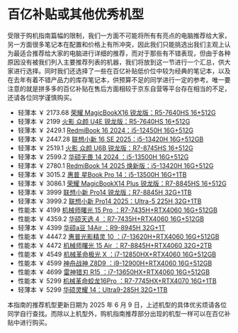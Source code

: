 # 百亿补贴或其他优秀机型

受限于购机指南篇幅的限制，我们一方面不可能将所有有亮点的电脑推荐给大家，另一方面很多笔记本在配置和价格上有所冲突，因此我们只能挑选出我们主观上认为最适合推荐给大家的电脑进行详细的推荐，而对于那些有不错表现，但由于各种原因没有被我们列入主要推荐列表的机器，我们将放到这一节进行一个汇总，供大家进行选择。同时我们还选择了一些在百亿补贴低价位中较为经典的笔记本，以及在去年有着不错产品力的库存笔记本，供预算不足的同学进行一定的参考。唯一要注意的就是拼多多的百亿补贴在售后方面相较于京东自营等平台存在相当的不足，还请各位同学谨慎购买。

- 轻薄本 ￥ 2173.68 [荣耀 MagicBookX16 锐龙版：R5-7640HS 16+512G](https://mobile.yangkeduo.com/goods1.html?ps=39ZAx9fHPQ)
- 轻薄本 ￥ 2199 [火影 众颜 U4E 锐龙版：R5-7640HS 16+512G](https://mobile.yangkeduo.com/goods2.html?ps=JF86gJSqof)
- 轻薄本 ￥ 2429.1 [RedmiBook 16 2024：i5-12450H 16G+512G](https://mobile.yangkeduo.com/goods.html?ps=GsxTTAuOdA)
- 轻薄本 ￥ 2447.28 [联想小新 16 SE 2025：i5-13420H 16G+512GB](https://mobile.yangkeduo.com/goods1.html?ps=3hSIbLb8SH)
- 轻薄本 ￥ 2519.1 [火影 众颜 U6B 锐龙版：R7-8745HS 16+512G](https://mobile.yangkeduo.com/goods2.html?ps=bQKf87vSzz)
- 轻薄本 ￥ 2599.2 [华硕无畏 14 2024 ：i5-13500H 16G+512G](https://mobile.yangkeduo.com/goods.html?ps=Rt1sEUf3jU)
- 轻薄本 ￥ 2780.1 [RedmiBook 14 2025 焕新版：i5-13420H 16G+512G](https://mobile.yangkeduo.com/goods1.html?ps=8bqMWgdNhB)
- 轻薄本 ￥ 3015.2 [惠普 星Book Pro 14：i5-13500H 16G+1TB](https://mobile.yangkeduo.com/goods1.html?ps=BjNBusSdi0)
- 轻薄本 ￥ 3086.1 [荣耀 MagicBookX14 Plus 锐龙版：R7-8845HS 16+512G](https://mobile.yangkeduo.com/goods1.html?ps=Vc16b7yBvv)
- 轻薄本 ￥ 3999 [联想小新 Pro14 锐龙版：R7-8845H 32G+1TB](https://mobile.yangkeduo.com/goods1.html?ps=tcSMsFOyxo)
- 轻薄本 ￥ 3999.2 [联想小新 Pro14 2025：Ultra-5 225H 32G+1TB](https://mobile.yangkeduo.com/goods1.html?ps=FVBZ2767Bx)
- 性能本 ￥ 4199 [机械师曙光 15 Pro ：R7-7435H+RTX4060 16G+512GB](https://mobile.yangkeduo.com/goods1.html?ps=PPSxG3zU7x)
- 性能本 ￥ 4359.2 [华硕天选 4 ：R7-7435H+RTX4060 16G+512GB](https://mobile.yangkeduo.com/goods2.html?ps=SzdibOiSlD)
- 轻薄本 ￥ 4399 [华硕a豆 14Air ：R9-8945H 32G+1T](https://mobile.yangkeduo.com/goods2.html?ps=XgFrXM1Tbx)
- 性能本 ￥ 4447.2 [惠普光影精灵 10 ：i7-13620H+RTX4060 16G+512GB](https://mobile.yangkeduo.com/goods1.html?ps=Tw5mpmmPhX)
- 性能本 ￥ 4472 [机械师曙光 15 Air ：R7-8845H+RTX4060 32G+2TB](https://mobile.yangkeduo.com/goods2.html?ps=koMVQIvnca)
- 性能本 ￥ 4549 [机械革命极光 X ：i7-12850HX+RTX4060 16G+512GB](https://mobile.yangkeduo.com/goods1.html?ps=kOsDNWtELt)
- 性能本 ￥ 4599 [神舟战神 Z8D9 ：i9-12900H+RTX4060 16G+512GB](https://mobile.yangkeduo.com/goods2.html?ps=Pbpc4Z2Od3)
- 性能本 ￥ 4699 [雷神猎刃 R15 ：i7-13650HX+RTX4060 16G+512GB](https://mobile.yangkeduo.com/goods.html?ps=cxbKMG9PtW)
- 性能本 ￥ 5299 [机械革命蛟龙16Pro ：R7-7745HX+RTX4070 16G+1TB](https://mobile.yangkeduo.com/goods2.html?ps=midVE3hjQd)
- 轻薄本 ￥ 5299 [华硕灵耀 14：Ultra9-285H 32G+1TB](https://mobile.yangkeduo.com/goods1.html?ps=4Q31OWtaT8)

本指南的推荐机型更新日期为 2025 年 6 月 9 日，上述机型的具体优劣烦请各位同学自行查找。而除以上机型外，购机指南推荐部分出现的机型一样可以在百亿补贴中进行购买。
